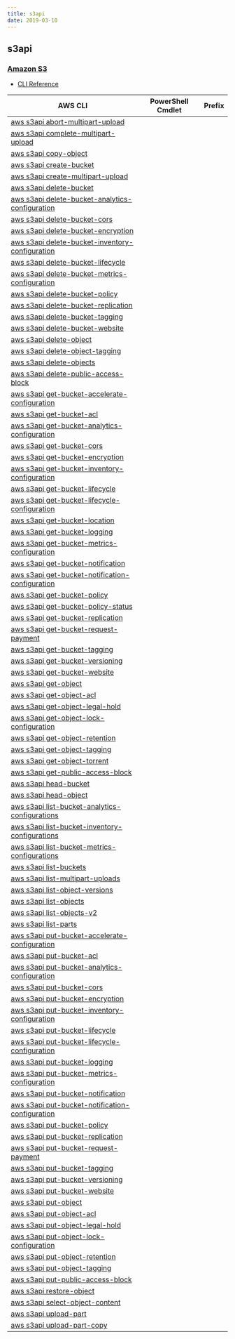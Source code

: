```yaml
---
title: s3api
date: 2019-03-10
---
```


## s3api

### [Amazon S3](https://aws.amazon.com/s3/)

* [CLI Reference](https://docs.aws.amazon.com/cli/latest/reference/s3api/index.html)

|AWS CLI|PowerShell Cmdlet|Prefix|
|----|----|:--:|
|[aws s3api abort-multipart-upload](https://docs.aws.amazon.com/cli/latest/reference/s3api/abort-multipart-upload.html)|||
|[aws s3api complete-multipart-upload](https://docs.aws.amazon.com/cli/latest/reference/s3api/complete-multipart-upload.html)|||
|[aws s3api copy-object](https://docs.aws.amazon.com/cli/latest/reference/s3api/copy-object.html)|||
|[aws s3api create-bucket](https://docs.aws.amazon.com/cli/latest/reference/s3api/create-bucket.html)|||
|[aws s3api create-multipart-upload](https://docs.aws.amazon.com/cli/latest/reference/s3api/create-multipart-upload.html)|||
|[aws s3api delete-bucket](https://docs.aws.amazon.com/cli/latest/reference/s3api/delete-bucket.html)|||
|[aws s3api delete-bucket-analytics-configuration](https://docs.aws.amazon.com/cli/latest/reference/s3api/delete-bucket-analytics-configuration.html)|||
|[aws s3api delete-bucket-cors](https://docs.aws.amazon.com/cli/latest/reference/s3api/delete-bucket-cors.html)|||
|[aws s3api delete-bucket-encryption](https://docs.aws.amazon.com/cli/latest/reference/s3api/delete-bucket-encryption.html)|||
|[aws s3api delete-bucket-inventory-configuration](https://docs.aws.amazon.com/cli/latest/reference/s3api/delete-bucket-inventory-configuration.html)|||
|[aws s3api delete-bucket-lifecycle](https://docs.aws.amazon.com/cli/latest/reference/s3api/delete-bucket-lifecycle.html)|||
|[aws s3api delete-bucket-metrics-configuration](https://docs.aws.amazon.com/cli/latest/reference/s3api/delete-bucket-metrics-configuration.html)|||
|[aws s3api delete-bucket-policy](https://docs.aws.amazon.com/cli/latest/reference/s3api/delete-bucket-policy.html)|||
|[aws s3api delete-bucket-replication](https://docs.aws.amazon.com/cli/latest/reference/s3api/delete-bucket-replication.html)|||
|[aws s3api delete-bucket-tagging](https://docs.aws.amazon.com/cli/latest/reference/s3api/delete-bucket-tagging.html)|||
|[aws s3api delete-bucket-website](https://docs.aws.amazon.com/cli/latest/reference/s3api/delete-bucket-website.html)|||
|[aws s3api delete-object](https://docs.aws.amazon.com/cli/latest/reference/s3api/delete-object.html)|||
|[aws s3api delete-object-tagging](https://docs.aws.amazon.com/cli/latest/reference/s3api/delete-object-tagging.html)|||
|[aws s3api delete-objects](https://docs.aws.amazon.com/cli/latest/reference/s3api/delete-objects.html)|||
|[aws s3api delete-public-access-block](https://docs.aws.amazon.com/cli/latest/reference/s3api/delete-public-access-block.html)|||
|[aws s3api get-bucket-accelerate-configuration](https://docs.aws.amazon.com/cli/latest/reference/s3api/get-bucket-accelerate-configuration.html)|||
|[aws s3api get-bucket-acl](https://docs.aws.amazon.com/cli/latest/reference/s3api/get-bucket-acl.html)|||
|[aws s3api get-bucket-analytics-configuration](https://docs.aws.amazon.com/cli/latest/reference/s3api/get-bucket-analytics-configuration.html)|||
|[aws s3api get-bucket-cors](https://docs.aws.amazon.com/cli/latest/reference/s3api/get-bucket-cors.html)|||
|[aws s3api get-bucket-encryption](https://docs.aws.amazon.com/cli/latest/reference/s3api/get-bucket-encryption.html)|||
|[aws s3api get-bucket-inventory-configuration](https://docs.aws.amazon.com/cli/latest/reference/s3api/get-bucket-inventory-configuration.html)|||
|[aws s3api get-bucket-lifecycle](https://docs.aws.amazon.com/cli/latest/reference/s3api/get-bucket-lifecycle.html)|||
|[aws s3api get-bucket-lifecycle-configuration](https://docs.aws.amazon.com/cli/latest/reference/s3api/get-bucket-lifecycle-configuration.html)|||
|[aws s3api get-bucket-location](https://docs.aws.amazon.com/cli/latest/reference/s3api/get-bucket-location.html)|||
|[aws s3api get-bucket-logging](https://docs.aws.amazon.com/cli/latest/reference/s3api/get-bucket-logging.html)|||
|[aws s3api get-bucket-metrics-configuration](https://docs.aws.amazon.com/cli/latest/reference/s3api/get-bucket-metrics-configuration.html)|||
|[aws s3api get-bucket-notification](https://docs.aws.amazon.com/cli/latest/reference/s3api/get-bucket-notification.html)|||
|[aws s3api get-bucket-notification-configuration](https://docs.aws.amazon.com/cli/latest/reference/s3api/get-bucket-notification-configuration.html)|||
|[aws s3api get-bucket-policy](https://docs.aws.amazon.com/cli/latest/reference/s3api/get-bucket-policy.html)|||
|[aws s3api get-bucket-policy-status](https://docs.aws.amazon.com/cli/latest/reference/s3api/get-bucket-policy-status.html)|||
|[aws s3api get-bucket-replication](https://docs.aws.amazon.com/cli/latest/reference/s3api/get-bucket-replication.html)|||
|[aws s3api get-bucket-request-payment](https://docs.aws.amazon.com/cli/latest/reference/s3api/get-bucket-request-payment.html)|||
|[aws s3api get-bucket-tagging](https://docs.aws.amazon.com/cli/latest/reference/s3api/get-bucket-tagging.html)|||
|[aws s3api get-bucket-versioning](https://docs.aws.amazon.com/cli/latest/reference/s3api/get-bucket-versioning.html)|||
|[aws s3api get-bucket-website](https://docs.aws.amazon.com/cli/latest/reference/s3api/get-bucket-website.html)|||
|[aws s3api get-object](https://docs.aws.amazon.com/cli/latest/reference/s3api/get-object.html)|||
|[aws s3api get-object-acl](https://docs.aws.amazon.com/cli/latest/reference/s3api/get-object-acl.html)|||
|[aws s3api get-object-legal-hold](https://docs.aws.amazon.com/cli/latest/reference/s3api/get-object-legal-hold.html)|||
|[aws s3api get-object-lock-configuration](https://docs.aws.amazon.com/cli/latest/reference/s3api/get-object-lock-configuration.html)|||
|[aws s3api get-object-retention](https://docs.aws.amazon.com/cli/latest/reference/s3api/get-object-retention.html)|||
|[aws s3api get-object-tagging](https://docs.aws.amazon.com/cli/latest/reference/s3api/get-object-tagging.html)|||
|[aws s3api get-object-torrent](https://docs.aws.amazon.com/cli/latest/reference/s3api/get-object-torrent.html)|||
|[aws s3api get-public-access-block](https://docs.aws.amazon.com/cli/latest/reference/s3api/get-public-access-block.html)|||
|[aws s3api head-bucket](https://docs.aws.amazon.com/cli/latest/reference/s3api/head-bucket.html)|||
|[aws s3api head-object](https://docs.aws.amazon.com/cli/latest/reference/s3api/head-object.html)|||
|[aws s3api list-bucket-analytics-configurations](https://docs.aws.amazon.com/cli/latest/reference/s3api/list-bucket-analytics-configurations.html)|||
|[aws s3api list-bucket-inventory-configurations](https://docs.aws.amazon.com/cli/latest/reference/s3api/list-bucket-inventory-configurations.html)|||
|[aws s3api list-bucket-metrics-configurations](https://docs.aws.amazon.com/cli/latest/reference/s3api/list-bucket-metrics-configurations.html)|||
|[aws s3api list-buckets](https://docs.aws.amazon.com/cli/latest/reference/s3api/list-buckets.html)|||
|[aws s3api list-multipart-uploads](https://docs.aws.amazon.com/cli/latest/reference/s3api/list-multipart-uploads.html)|||
|[aws s3api list-object-versions](https://docs.aws.amazon.com/cli/latest/reference/s3api/list-object-versions.html)|||
|[aws s3api list-objects](https://docs.aws.amazon.com/cli/latest/reference/s3api/list-objects.html)|||
|[aws s3api list-objects-v2](https://docs.aws.amazon.com/cli/latest/reference/s3api/list-objects-v2.html)|||
|[aws s3api list-parts](https://docs.aws.amazon.com/cli/latest/reference/s3api/list-parts.html)|||
|[aws s3api put-bucket-accelerate-configuration](https://docs.aws.amazon.com/cli/latest/reference/s3api/put-bucket-accelerate-configuration.html)|||
|[aws s3api put-bucket-acl](https://docs.aws.amazon.com/cli/latest/reference/s3api/put-bucket-acl.html)|||
|[aws s3api put-bucket-analytics-configuration](https://docs.aws.amazon.com/cli/latest/reference/s3api/put-bucket-analytics-configuration.html)|||
|[aws s3api put-bucket-cors](https://docs.aws.amazon.com/cli/latest/reference/s3api/put-bucket-cors.html)|||
|[aws s3api put-bucket-encryption](https://docs.aws.amazon.com/cli/latest/reference/s3api/put-bucket-encryption.html)|||
|[aws s3api put-bucket-inventory-configuration](https://docs.aws.amazon.com/cli/latest/reference/s3api/put-bucket-inventory-configuration.html)|||
|[aws s3api put-bucket-lifecycle](https://docs.aws.amazon.com/cli/latest/reference/s3api/put-bucket-lifecycle.html)|||
|[aws s3api put-bucket-lifecycle-configuration](https://docs.aws.amazon.com/cli/latest/reference/s3api/put-bucket-lifecycle-configuration.html)|||
|[aws s3api put-bucket-logging](https://docs.aws.amazon.com/cli/latest/reference/s3api/put-bucket-logging.html)|||
|[aws s3api put-bucket-metrics-configuration](https://docs.aws.amazon.com/cli/latest/reference/s3api/put-bucket-metrics-configuration.html)|||
|[aws s3api put-bucket-notification](https://docs.aws.amazon.com/cli/latest/reference/s3api/put-bucket-notification.html)|||
|[aws s3api put-bucket-notification-configuration](https://docs.aws.amazon.com/cli/latest/reference/s3api/put-bucket-notification-configuration.html)|||
|[aws s3api put-bucket-policy](https://docs.aws.amazon.com/cli/latest/reference/s3api/put-bucket-policy.html)|||
|[aws s3api put-bucket-replication](https://docs.aws.amazon.com/cli/latest/reference/s3api/put-bucket-replication.html)|||
|[aws s3api put-bucket-request-payment](https://docs.aws.amazon.com/cli/latest/reference/s3api/put-bucket-request-payment.html)|||
|[aws s3api put-bucket-tagging](https://docs.aws.amazon.com/cli/latest/reference/s3api/put-bucket-tagging.html)|||
|[aws s3api put-bucket-versioning](https://docs.aws.amazon.com/cli/latest/reference/s3api/put-bucket-versioning.html)|||
|[aws s3api put-bucket-website](https://docs.aws.amazon.com/cli/latest/reference/s3api/put-bucket-website.html)|||
|[aws s3api put-object](https://docs.aws.amazon.com/cli/latest/reference/s3api/put-object.html)|||
|[aws s3api put-object-acl](https://docs.aws.amazon.com/cli/latest/reference/s3api/put-object-acl.html)|||
|[aws s3api put-object-legal-hold](https://docs.aws.amazon.com/cli/latest/reference/s3api/put-object-legal-hold.html)|||
|[aws s3api put-object-lock-configuration](https://docs.aws.amazon.com/cli/latest/reference/s3api/put-object-lock-configuration.html)|||
|[aws s3api put-object-retention](https://docs.aws.amazon.com/cli/latest/reference/s3api/put-object-retention.html)|||
|[aws s3api put-object-tagging](https://docs.aws.amazon.com/cli/latest/reference/s3api/put-object-tagging.html)|||
|[aws s3api put-public-access-block](https://docs.aws.amazon.com/cli/latest/reference/s3api/put-public-access-block.html)|||
|[aws s3api restore-object](https://docs.aws.amazon.com/cli/latest/reference/s3api/restore-object.html)|||
|[aws s3api select-object-content](https://docs.aws.amazon.com/cli/latest/reference/s3api/select-object-content.html)|||
|[aws s3api upload-part](https://docs.aws.amazon.com/cli/latest/reference/s3api/upload-part.html)|||
|[aws s3api upload-part-copy](https://docs.aws.amazon.com/cli/latest/reference/s3api/upload-part-copy.html)|||

